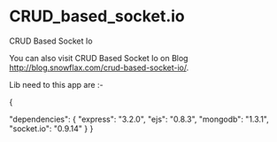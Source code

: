CRUD_based_socket.io
====================

CRUD Based Socket Io

You can also visit CRUD Based Socket Io on Blog http://blog.snowflax.com/crud-based-socket-io/.

Lib need to this app are :-

{
 
  "dependencies": {
    "express": "3.2.0",
    "ejs": "0.8.3",
  "mongodb": "1.3.1",
	"socket.io": "0.9.14" 
  }
}
